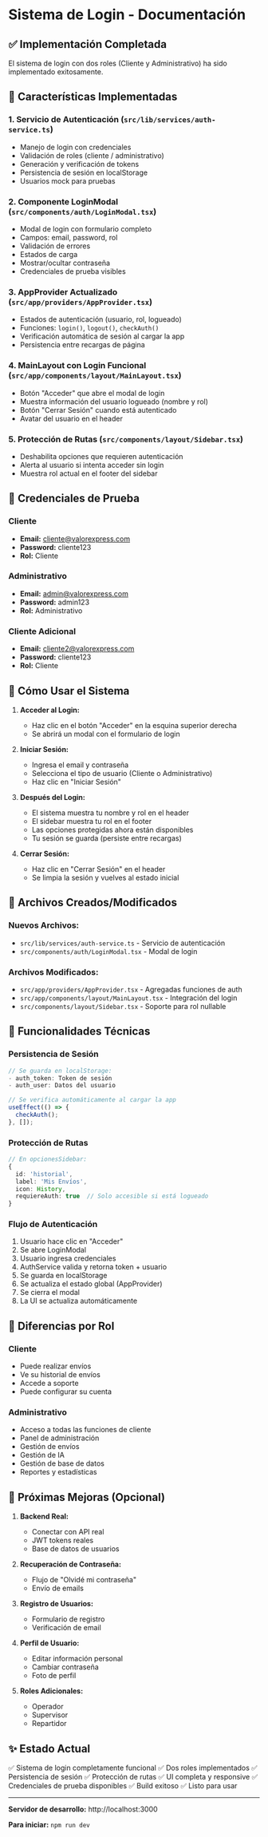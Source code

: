 # Sistema de Login - Documentación

## ✅ Implementación Completada

El sistema de login con dos roles (Cliente y Administrativo) ha sido implementado exitosamente.

## 🎯 Características Implementadas

### 1. **Servicio de Autenticación** (`src/lib/services/auth-service.ts`)
- Manejo de login con credenciales
- Validación de roles (cliente / administrativo)
- Generación y verificación de tokens
- Persistencia de sesión en localStorage
- Usuarios mock para pruebas

### 2. **Componente LoginModal** (`src/components/auth/LoginModal.tsx`)
- Modal de login con formulario completo
- Campos: email, password, rol
- Validación de errores
- Estados de carga
- Mostrar/ocultar contraseña
- Credenciales de prueba visibles

### 3. **AppProvider Actualizado** (`src/app/providers/AppProvider.tsx`)
- Estados de autenticación (usuario, rol, logueado)
- Funciones: `login()`, `logout()`, `checkAuth()`
- Verificación automática de sesión al cargar la app
- Persistencia entre recargas de página

### 4. **MainLayout con Login Funcional** (`src/app/components/layout/MainLayout.tsx`)
- Botón "Acceder" que abre el modal de login
- Muestra información del usuario logueado (nombre y rol)
- Botón "Cerrar Sesión" cuando está autenticado
- Avatar del usuario en el header

### 5. **Protección de Rutas** (`src/components/layout/Sidebar.tsx`)
- Deshabilita opciones que requieren autenticación
- Alerta al usuario si intenta acceder sin login
- Muestra rol actual en el footer del sidebar

## 🔐 Credenciales de Prueba

### Cliente
- **Email:** cliente@valorexpress.com
- **Password:** cliente123
- **Rol:** Cliente

### Administrativo
- **Email:** admin@valorexpress.com
- **Password:** admin123
- **Rol:** Administrativo

### Cliente Adicional
- **Email:** cliente2@valorexpress.com
- **Password:** cliente123
- **Rol:** Cliente

## 🚀 Cómo Usar el Sistema

1. **Acceder al Login:**
   - Haz clic en el botón "Acceder" en la esquina superior derecha
   - Se abrirá un modal con el formulario de login

2. **Iniciar Sesión:**
   - Ingresa el email y contraseña
   - Selecciona el tipo de usuario (Cliente o Administrativo)
   - Haz clic en "Iniciar Sesión"

3. **Después del Login:**
   - El sistema muestra tu nombre y rol en el header
   - El sidebar muestra tu rol en el footer
   - Las opciones protegidas ahora están disponibles
   - Tu sesión se guarda (persiste entre recargas)

4. **Cerrar Sesión:**
   - Haz clic en "Cerrar Sesión" en el header
   - Se limpia la sesión y vuelves al estado inicial

## 📁 Archivos Creados/Modificados

### Nuevos Archivos:
- `src/lib/services/auth-service.ts` - Servicio de autenticación
- `src/components/auth/LoginModal.tsx` - Modal de login

### Archivos Modificados:
- `src/app/providers/AppProvider.tsx` - Agregadas funciones de auth
- `src/app/components/layout/MainLayout.tsx` - Integración del login
- `src/components/layout/Sidebar.tsx` - Soporte para rol nullable

## 🔧 Funcionalidades Técnicas

### Persistencia de Sesión
```typescript
// Se guarda en localStorage:
- auth_token: Token de sesión
- auth_user: Datos del usuario

// Se verifica automáticamente al cargar la app
useEffect(() => {
  checkAuth();
}, []);
```

### Protección de Rutas
```typescript
// En opcionesSidebar:
{
  id: 'historial',
  label: 'Mis Envíos',
  icon: History,
  requiereAuth: true  // Solo accesible si está logueado
}
```

### Flujo de Autenticación
1. Usuario hace clic en "Acceder"
2. Se abre LoginModal
3. Usuario ingresa credenciales
4. AuthService valida y retorna token + usuario
5. Se guarda en localStorage
6. Se actualiza el estado global (AppProvider)
7. Se cierra el modal
8. La UI se actualiza automáticamente

## 🎨 Diferencias por Rol

### Cliente
- Puede realizar envíos
- Ve su historial de envíos
- Accede a soporte
- Puede configurar su cuenta

### Administrativo
- Acceso a todas las funciones de cliente
- Panel de administración
- Gestión de envíos
- Gestión de IA
- Gestión de base de datos
- Reportes y estadísticas

## 🔄 Próximas Mejoras (Opcional)

1. **Backend Real:**
   - Conectar con API real
   - JWT tokens reales
   - Base de datos de usuarios

2. **Recuperación de Contraseña:**
   - Flujo de "Olvidé mi contraseña"
   - Envío de emails

3. **Registro de Usuarios:**
   - Formulario de registro
   - Verificación de email

4. **Perfil de Usuario:**
   - Editar información personal
   - Cambiar contraseña
   - Foto de perfil

5. **Roles Adicionales:**
   - Operador
   - Supervisor
   - Repartidor

## ✨ Estado Actual

✅ Sistema de login completamente funcional
✅ Dos roles implementados
✅ Persistencia de sesión
✅ Protección de rutas
✅ UI completa y responsive
✅ Credenciales de prueba disponibles
✅ Build exitoso
✅ Listo para usar

---

**Servidor de desarrollo:** http://localhost:3000

**Para iniciar:** `npm run dev`

